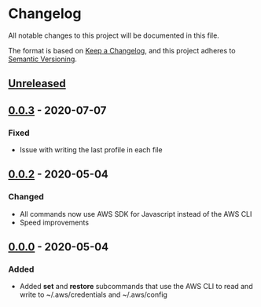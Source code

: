 # Changelog
All notable changes to this project will be documented in this file.

The format is based on [Keep a Changelog](https://keepachangelog.com/en/1.0.0/),
and this project adheres to [Semantic Versioning](https://semver.org/spec/v2.0.0.html).

## [Unreleased]

## [0.0.3] - 2020-07-07
### Fixed 
- Issue with writing the last profile in each file

## [0.0.2] - 2020-05-04
### Changed 
- All commands now use AWS SDK for Javascript instead of the AWS CLI
- Speed improvements

## [0.0.0] - 2020-05-04
### Added
- Added **set** and **restore** subcommands that use the AWS CLI to read and write to ~/.aws/credentials and ~/.aws/config

[Unreleased]: https://github.com/joeykilpatrick/mfaws/compare/v0.0.3...HEAD
[0.0.3]: https://github.com/joeykilpatrick/mfaws/compare/v0.0.2...v0.0.3
[0.0.2]: https://github.com/joeykilpatrick/mfaws/compare/v0.0.0...v0.0.2
[0.0.0]: https://github.com/joeykilpatrick/mfaws/releases/tag/v0.0.0
